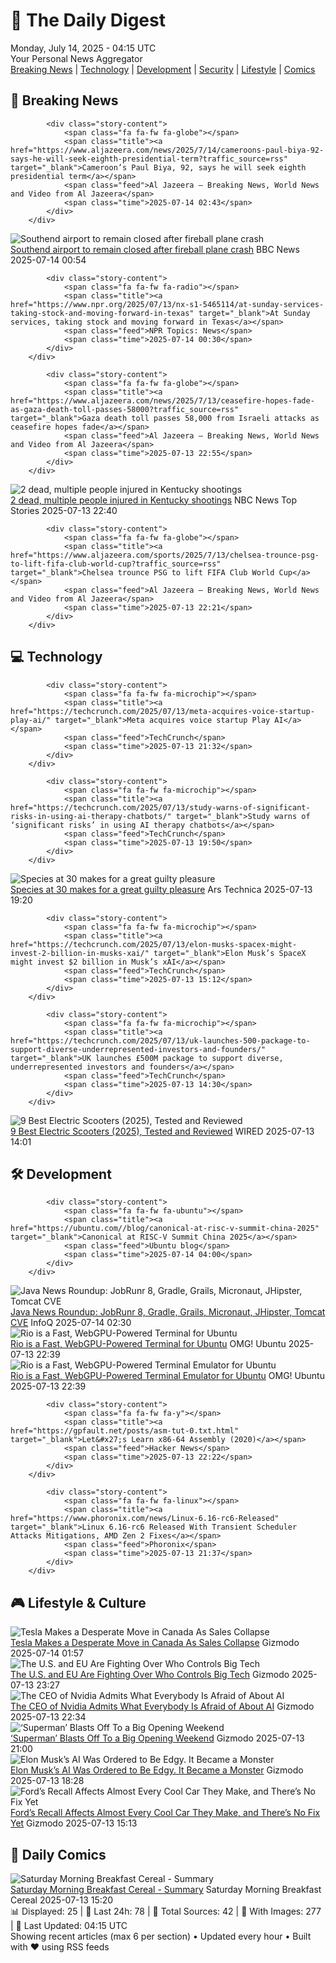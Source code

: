 <!-- Processing 54 RSS feeds at 2025-07-14 04:15:45 UTC -->
<!-- Processing: Saturday Morning Breakfast Cereal -->
<!-- Processing: Poorly Drawn Lines -->
<!-- Processing: Garfield -->
<!-- Processing: CNN Breaking News -->
<!-- Processing: BBC Breaking News -->
<!-- Processing: Al Jazeera Breaking News -->
<!-- Processing: Reuters World News -->
<!-- Processing: NBC News Breaking -->
<!-- Processing: Guardian World News -->
<!-- Processing: Ars Technica -->
<!-- Processing: Lobsters Python -->
<!-- Processing: Hacker News -->
<!-- Processing: StackOverflow Blog -->
<!-- Processing: Phoronix Linux News -->
<!-- Processing: OMG! Ubuntu -->
<!-- Processing: Linux.com -->
<!-- Processing: Red Hat Blog -->
<!-- Processing: Ubuntu Blog -->
<!-- Processing: GitHub Blog -->
<!-- Processing: GitLab Blog -->
<!-- Processing: InfoQ -->
<!-- Processing: Martin Fowler -->
<!-- Processing: Coding Horror -->
<!-- Processing: The Pragmatic Engineer -->
<!-- Processing: Lifehacker -->
<!-- Processing: Gizmodo -->
<!-- Processing: Boing Boing -->
<!-- Processing: Krebs on Security -->
<!-- Generated 1 new posts out of 28 feeds processed -->
<div class="newspaper-header">
    <h1 class="newspaper-title">📰 The Daily Digest</h1>
    <div class="newspaper-date">Monday, July 14, 2025 - 04:15 UTC</div>
    <div class="newspaper-subtitle">Your Personal News Aggregator</div>
</div>

<div class="newspaper-nav">
    <a href="#breaking">Breaking News</a> |
    <a href="#tech">Technology</a> |
    <a href="#dev">Development</a> |
    <a href="#security">Security</a> |
    <a href="#lifestyle">Lifestyle</a> |
    <a href="#webcomics">Comics</a>
</div>

<div class="news-section breaking-news" id="breaking">
<h2 class="section-header">🚨 Breaking News</h2>
<div class="stories-container">
<div class="story">
            
            <div class="story-content">
                <span class="fa fa-fw fa-globe"></span>
                <span class="title"><a href="https://www.aljazeera.com/news/2025/7/14/cameroons-paul-biya-92-says-he-will-seek-eighth-presidential-term?traffic_source=rss" target="_blank">Cameroon’s Paul Biya, 92, says he will seek eighth presidential term</a></span>
                <span class="feed">Al Jazeera – Breaking News, World News and Video from Al Jazeera</span>
                <span class="time">2025-07-14 02:43</span>
            </div>
        </div>
<div class="story">
            <img src="https://ichef.bbci.co.uk/ace/standard/240/cpsprodpb/6f01/live/83204b30-602a-11f0-82b0-07e01aa823d2.jpg" alt="Southend airport to remain closed after fireball plane crash" class="story-image" loading="lazy" onerror="this.style.display='none'">
            <div class="story-content">
                <span class="fa fa-fw fa-flag"></span>
                <span class="title"><a href="https://www.bbc.com/news/articles/c1jw71kjx14o" target="_blank">Southend airport to remain closed after fireball plane crash</a></span>
                <span class="feed">BBC News</span>
                <span class="time">2025-07-14 00:54</span>
            </div>
        </div>
<div class="story">
            
            <div class="story-content">
                <span class="fa fa-fw fa-radio"></span>
                <span class="title"><a href="https://www.npr.org/2025/07/13/nx-s1-5465114/at-sunday-services-taking-stock-and-moving-forward-in-texas" target="_blank">At Sunday services, taking stock and moving forward in Texas</a></span>
                <span class="feed">NPR Topics: News</span>
                <span class="time">2025-07-14 00:30</span>
            </div>
        </div>
<div class="story">
            
            <div class="story-content">
                <span class="fa fa-fw fa-globe"></span>
                <span class="title"><a href="https://www.aljazeera.com/news/2025/7/13/ceasefire-hopes-fade-as-gaza-death-toll-passes-58000?traffic_source=rss" target="_blank">Gaza death toll passes 58,000 from Israeli attacks as ceasefire hopes fade</a></span>
                <span class="feed">Al Jazeera – Breaking News, World News and Video from Al Jazeera</span>
                <span class="time">2025-07-13 22:55</span>
            </div>
        </div>
<div class="story">
            <img src="https://media-cldnry.s-nbcnews.com/image/upload/t_fit_1500w/mpx/2704722219/2025_07/1752448248147_nn_gso_kentucky_shootings_250713_1920x1080-27k6c2.jpg" alt="2 dead, multiple people injured in Kentucky shootings" class="story-image" loading="lazy" onerror="this.style.display='none'">
            <div class="story-content">
                <span class="fa fa-fw fa-broadcast-tower"></span>
                <span class="title"><a href="https://www.nbcnews.com/nightly-news/video/2-dead-multiple-people-injured-in-kentucky-shootings-243144773558" target="_blank">2 dead, multiple people injured in Kentucky shootings</a></span>
                <span class="feed">NBC News Top Stories</span>
                <span class="time">2025-07-13 22:40</span>
            </div>
        </div>
<div class="story">
            
            <div class="story-content">
                <span class="fa fa-fw fa-globe"></span>
                <span class="title"><a href="https://www.aljazeera.com/sports/2025/7/13/chelsea-trounce-psg-to-lift-fifa-club-world-cup?traffic_source=rss" target="_blank">Chelsea trounce PSG to lift FIFA Club World Cup</a></span>
                <span class="feed">Al Jazeera – Breaking News, World News and Video from Al Jazeera</span>
                <span class="time">2025-07-13 22:21</span>
            </div>
        </div>
</div>
</div>
<div class="news-section tech-news" id="tech">
<h2 class="section-header">💻 Technology</h2>
<div class="stories-container">
<div class="story">
            
            <div class="story-content">
                <span class="fa fa-fw fa-microchip"></span>
                <span class="title"><a href="https://techcrunch.com/2025/07/13/meta-acquires-voice-startup-play-ai/" target="_blank">Meta acquires voice startup Play AI</a></span>
                <span class="feed">TechCrunch</span>
                <span class="time">2025-07-13 21:32</span>
            </div>
        </div>
<div class="story">
            
            <div class="story-content">
                <span class="fa fa-fw fa-microchip"></span>
                <span class="title"><a href="https://techcrunch.com/2025/07/13/study-warns-of-significant-risks-in-using-ai-therapy-chatbots/" target="_blank">Study warns of ‘significant risks’ in using AI therapy chatbots</a></span>
                <span class="feed">TechCrunch</span>
                <span class="time">2025-07-13 19:50</span>
            </div>
        </div>
<div class="story">
            <img src="https://cdn.arstechnica.net/wp-content/uploads/2025/07/speciesTOP-500x500.jpg" alt="Species at 30 makes for a great guilty pleasure" class="story-image" loading="lazy" onerror="this.style.display='none'">
            <div class="story-content">
                <span class="fa fa-fw fa-cog"></span>
                <span class="title"><a href="https://arstechnica.com/culture/2025/07/species-at-30-makes-for-a-great-guilty-pleasure/" target="_blank">Species at 30 makes for a great guilty pleasure</a></span>
                <span class="feed">Ars Technica</span>
                <span class="time">2025-07-13 19:20</span>
            </div>
        </div>
<div class="story">
            
            <div class="story-content">
                <span class="fa fa-fw fa-microchip"></span>
                <span class="title"><a href="https://techcrunch.com/2025/07/13/elon-musks-spacex-might-invest-2-billion-in-musks-xai/" target="_blank">Elon Musk’s SpaceX might invest $2 billion in Musk’s xAI</a></span>
                <span class="feed">TechCrunch</span>
                <span class="time">2025-07-13 15:12</span>
            </div>
        </div>
<div class="story">
            
            <div class="story-content">
                <span class="fa fa-fw fa-microchip"></span>
                <span class="title"><a href="https://techcrunch.com/2025/07/13/uk-launches-500-package-to-support-diverse-underrepresented-investors-and-founders/" target="_blank">UK launches £500M package to support diverse, underrepresented investors and founders</a></span>
                <span class="feed">TechCrunch</span>
                <span class="time">2025-07-13 14:30</span>
            </div>
        </div>
<div class="story">
            <img src="https://media.wired.com/photos/686ec87c2d78d816921763f0/master/pass/The%20Best%20Electric%20Scooters.png" alt="9 Best Electric Scooters (2025), Tested and Reviewed" class="story-image" loading="lazy" onerror="this.style.display='none'">
            <div class="story-content">
                <span class="fa fa-fw fa-bolt"></span>
                <span class="title"><a href="https://www.wired.com/gallery/best-electric-scooters/" target="_blank">9 Best Electric Scooters (2025), Tested and Reviewed</a></span>
                <span class="feed">WIRED</span>
                <span class="time">2025-07-13 14:01</span>
            </div>
        </div>
</div>
</div>
<div class="news-section dev-news" id="dev">
<h2 class="section-header">🛠️ Development</h2>
<div class="stories-container">
<div class="story">
            
            <div class="story-content">
                <span class="fa fa-fw fa-ubuntu"></span>
                <span class="title"><a href="https://ubuntu.com//blog/canonical-at-risc-v-summit-china-2025" target="_blank">Canonical at RISC-V Summit China 2025</a></span>
                <span class="feed">Ubuntu blog</span>
                <span class="time">2025-07-14 04:00</span>
            </div>
        </div>
<div class="story">
            <img src="https://res.infoq.com/news/2025/07/java-news-roundup-jul07-2025/en/headerimage/java-istock-image-01-1752439014920.jpg" alt="Java News Roundup: JobRunr 8, Gradle, Grails, Micronaut, JHipster, Tomcat CVE" class="story-image" loading="lazy" onerror="this.style.display='none'">
            <div class="story-content">
                <span class="fa fa-fw fa-info-circle"></span>
                <span class="title"><a href="https://www.infoq.com/news/2025/07/java-news-roundup-jul07-2025/?utm_campaign=infoq_content&utm_source=infoq&utm_medium=feed&utm_term=global" target="_blank">Java News Roundup: JobRunr 8, Gradle, Grails, Micronaut, JHipster, Tomcat CVE</a></span>
                <span class="feed">InfoQ</span>
                <span class="time">2025-07-14 02:30</span>
            </div>
        </div>
<div class="story">
            <img src="https://i0.wp.com/www.omgubuntu.co.uk/wp-content/uploads/2025/07/rio-terminal.jpg?resize=406%2C232&amp;ssl=1" alt="Rio is a Fast, WebGPU-Powered Terminal for Ubuntu" class="story-image" loading="lazy" onerror="this.style.display='none'">
            <div class="story-content">
                <span class="fa fa-fw fa-ubuntu"></span>
                <span class="title"><a href="https://www.omgubuntu.co.uk/2025/07/rio-terminal-emulator-ubuntu" target="_blank">Rio is a Fast, WebGPU-Powered Terminal for Ubuntu</a></span>
                <span class="feed">OMG! Ubuntu</span>
                <span class="time">2025-07-13 22:39</span>
            </div>
        </div>
<div class="story">
            <img src="https://i0.wp.com/www.omgubuntu.co.uk/wp-content/uploads/2025/07/rio-terminal.jpg?resize=406%2C232&amp;ssl=1" alt="Rio is a Fast, WebGPU-Powered Terminal Emulator for Ubuntu" class="story-image" loading="lazy" onerror="this.style.display='none'">
            <div class="story-content">
                <span class="fa fa-fw fa-ubuntu"></span>
                <span class="title"><a href="https://www.omgubuntu.co.uk/2025/07/rio-terminal-emulator-ubuntu" target="_blank">Rio is a Fast, WebGPU-Powered Terminal Emulator for Ubuntu</a></span>
                <span class="feed">OMG! Ubuntu</span>
                <span class="time">2025-07-13 22:39</span>
            </div>
        </div>
<div class="story">
            
            <div class="story-content">
                <span class="fa fa-fw fa-y"></span>
                <span class="title"><a href="https://gpfault.net/posts/asm-tut-0.txt.html" target="_blank">Let&#x27;s Learn x86-64 Assembly (2020)</a></span>
                <span class="feed">Hacker News</span>
                <span class="time">2025-07-13 22:22</span>
            </div>
        </div>
<div class="story">
            
            <div class="story-content">
                <span class="fa fa-fw fa-linux"></span>
                <span class="title"><a href="https://www.phoronix.com/news/Linux-6.16-rc6-Released" target="_blank">Linux 6.16-rc6 Released With Transient Scheduler Attacks Mitigations, AMD Zen 2 Fixes</a></span>
                <span class="feed">Phoronix</span>
                <span class="time">2025-07-13 21:37</span>
            </div>
        </div>
</div>
</div>
<div class="news-section lifestyle-news" id="lifestyle">
<h2 class="section-header">🎮 Lifestyle & Culture</h2>
<div class="stories-container">
<div class="story">
            <img src="https://gizmodo.com/app/uploads/2024/04/185350d7ff77f575b3c2c76a9e889b26.jpg" alt="Tesla Makes a Desperate Move in Canada As Sales Collapse" class="story-image" loading="lazy" onerror="this.style.display='none'">
            <div class="story-content">
                <span class="fa fa-fw fa-computer"></span>
                <span class="title"><a href="https://gizmodo.com/tesla-makes-a-desperate-move-in-canada-as-sales-collapse-2000628708" target="_blank">Tesla Makes a Desperate Move in Canada As Sales Collapse</a></span>
                <span class="feed">Gizmodo</span>
                <span class="time">2025-07-14 01:57</span>
            </div>
        </div>
<div class="story">
            <img src="https://gizmodo.com/app/uploads/2025/05/Donald-Trump-alabama-may-1-2025.jpg" alt="The U.S. and EU Are Fighting Over Who Controls Big Tech" class="story-image" loading="lazy" onerror="this.style.display='none'">
            <div class="story-content">
                <span class="fa fa-fw fa-computer"></span>
                <span class="title"><a href="https://gizmodo.com/the-u-s-and-eu-are-fighting-over-who-controls-big-tech-2000628704" target="_blank">The U.S. and EU Are Fighting Over Who Controls Big Tech</a></span>
                <span class="feed">Gizmodo</span>
                <span class="time">2025-07-13 23:27</span>
            </div>
        </div>
<div class="story">
            <img src="https://gizmodo.com/app/uploads/2025/01/Nvidia-CEO-Jensen-Huang-RTX-50-Series-GPU-1.jpg" alt="The CEO of Nvidia Admits What Everybody Is Afraid of About AI" class="story-image" loading="lazy" onerror="this.style.display='none'">
            <div class="story-content">
                <span class="fa fa-fw fa-computer"></span>
                <span class="title"><a href="https://gizmodo.com/the-ceo-of-nvidia-admits-what-everybody-is-afraid-of-about-ai-2000628701" target="_blank">The CEO of Nvidia Admits What Everybody Is Afraid of About AI</a></span>
                <span class="feed">Gizmodo</span>
                <span class="time">2025-07-13 22:34</span>
            </div>
        </div>
<div class="story">
            <img src="https://gizmodo.com/app/uploads/2025/07/james-gunn-superman-david-corenswet.jpg" alt="‘Superman’ Blasts Off To a Big Opening Weekend" class="story-image" loading="lazy" onerror="this.style.display='none'">
            <div class="story-content">
                <span class="fa fa-fw fa-computer"></span>
                <span class="title"><a href="https://gizmodo.com/superman-blasts-off-to-a-big-opening-weekend-2000628686" target="_blank">‘Superman’ Blasts Off To a Big Opening Weekend</a></span>
                <span class="feed">Gizmodo</span>
                <span class="time">2025-07-13 21:00</span>
            </div>
        </div>
<div class="story">
            <img src="https://gizmodo.com/app/uploads/2024/08/grok-x-twitter-image.jpg" alt="Elon Musk’s AI Was Ordered to Be Edgy. It Became a Monster" class="story-image" loading="lazy" onerror="this.style.display='none'">
            <div class="story-content">
                <span class="fa fa-fw fa-computer"></span>
                <span class="title"><a href="https://gizmodo.com/elon-musks-ai-was-ordered-to-be-edgy-it-became-a-monster-2000628691" target="_blank">Elon Musk’s AI Was Ordered to Be Edgy. It Became a Monster</a></span>
                <span class="feed">Gizmodo</span>
                <span class="time">2025-07-13 18:28</span>
            </div>
        </div>
<div class="story">
            <img src="https://gizmodo.com/app/uploads/2024/09/A-Ford-F-150-on-a-sales-lot-in-Miami.jpg" alt="Ford’s Recall Affects Almost Every Cool Car They Make, and There’s No Fix Yet" class="story-image" loading="lazy" onerror="this.style.display='none'">
            <div class="story-content">
                <span class="fa fa-fw fa-computer"></span>
                <span class="title"><a href="https://gizmodo.com/fords-recall-affects-almost-every-cool-car-they-make-and-theres-no-fix-yet-2000628676" target="_blank">Ford’s Recall Affects Almost Every Cool Car They Make, and There’s No Fix Yet</a></span>
                <span class="feed">Gizmodo</span>
                <span class="time">2025-07-13 15:13</span>
            </div>
        </div>
</div>
</div>
<div class="news-section webcomics-section" id="webcomics">
<h2 class="section-header">🎨 Daily Comics</h2>
<div class="stories-container">
<div class="story">
            <img src="https://www.smbc-comics.com/comics/1752300534-20250713.png" alt="Saturday Morning Breakfast Cereal - Summary" class="story-image" loading="lazy" onerror="this.style.display='none'">
            <div class="story-content">
                <span class="fa fa-fw fa-smile"></span>
                <span class="title"><a href="https://www.smbc-comics.com/comic/summary" target="_blank">Saturday Morning Breakfast Cereal - Summary</a></span>
                <span class="feed">Saturday Morning Breakfast Cereal</span>
                <span class="time">2025-07-13 15:20</span>
            </div>
        </div>
</div>
</div>

<div class="newspaper-footer">
    <div class="stats">
        📊 Displayed: 25 | 📅 Last 24h: 78 | 📡 Total Sources: 42 | 📸 With Images: 277 |
        🔄 Last Updated: 04:15 UTC
    </div>
    <div class="footer-note">
        Showing recent articles (max 6 per section) • Updated every hour • Built with ❤️ using RSS feeds
    </div>
</div>

